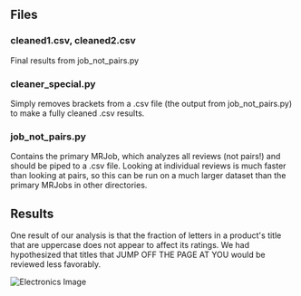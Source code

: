 ## Files ##

### cleaned1.csv, cleaned2.csv ###

Final results from job_not_pairs.py

### cleaner_special.py ###

Simply removes brackets from a .csv file (the output from job_not_pairs.py) to make a fully cleaned .csv results.

### job_not_pairs.py ###

Contains the primary MRJob, which analyzes all reviews (not pairs!) and should be piped to a .csv file. Looking at individual reviews is much faster than looking at pairs, so this can be run on a much larger dataset than the primary MRJobs in other directories.

## Results ##

One result of our analysis is that the fraction of letters in a product's title that are uppercase does not appear to affect its ratings. We had hypothesized that titles that JUMP OFF THE PAGE AT YOU would be reviewed less favorably.

![Electronics Image](./cell_phone_image.png?raw=true "[insert funny joke here]")
